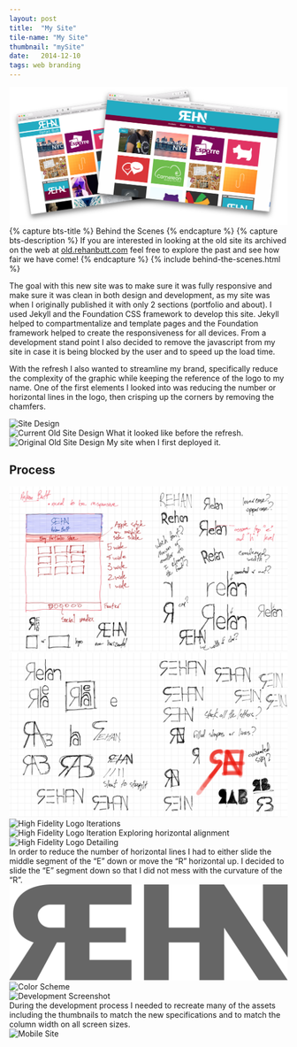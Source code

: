 ```yaml
---
layout: post
title:  "My Site"
tile-name: "My Site"
thumbnail: "mySite"
date:   2014-12-10
tags: web branding
---
```


<div class="grid-x">
  <div class="cell">
    <img src="../img/mySite/mysitehero.png" alt="My site hero image: juxtaposition of the old and new">
  </div>
</div>
{% capture bts-title %} Behind the Scenes {% endcapture %}
{% capture bts-description %} If you are interested in looking at the old site its archived on the web at <a href="https://old.rehanbutt.com" target="_blank" rel="noopener">old.rehanbutt.com</a> feel free to explore the past and see how fair we have come! {% endcapture %}
{% include behind-the-scenes.html %}

The goal with this new site was to make sure it was fully responsive and make sure it was clean in both design and development, as my site was when I originally published it with only 2 sections (portfolio and about). I used Jekyll and the Foundation CSS framework to develop this site. Jekyll helped to compartmentalize and template pages and the Foundation framework helped to create the responsiveness for all devices. From a development stand point I also decided to remove the javascript from my site in case it is being blocked by the user and to speed up the load time.

With the refresh I also wanted to streamline my brand, specifically reduce the complexity of the graphic while keeping the reference of the logo to my name. One of the first elements I looked into was reducing the number or horizontal lines in the logo, then crisping up the corners by removing the chamfers.

<div class="grid-x">
  <div class="cell">
    <img src="../img/mySite/newSite.png" alt="Site Design" />
  </div>
  <div class="cell medium-6">
    <img src="../img/mySite/currentOldSite.png" alt="Current Old Site Design" />
    What it looked like before the refresh.
  </div>
  <div class="cell medium-6">
      <img src="../img/mySite/originalOldSite.png" alt="Original Old Site Design" />
      My site when I first deployed it.
  </div>
</div>

## Process

<div class="grid-x">
  <div class="cell medium-6">
    <img src="../img/mySite/sitesketches1.jpg" alt="Sketches of Page Layout and Logo Iterations">
  </div>
  <div class="cell medium-6">
    <img src="../img/mySite/sitesketches2.jpg" alt="Sketches of Logo Iternations">
  </div>
</div>

<div class="grid-x">
  <div class="cell">
    <img src="../img/mySite/iterations.svg" alt="High Fidelity Logo Iterations"/>
  </div>
  <div class="cell">
    <img src="../img/mySite/logoHorizontal.svg" alt="High Fidelity Logo Iteration Exploring horizontal alignment" />
  </div>
  <div class="cell">
    <img src="../img/mySite/iterationDetails.svg" alt="High Fidelity Logo Detailing" />
  </div>
</div>
In order to reduce the number of horizontal lines I had to either slide the middle segment of the “E” down or move the “R” horizontal up. I decided to slide the “E” segment down so that I did not mess with the curvature of the “R”.

<div class="grid-x align-center grid-padding-x grid-padding-y">
  <div class="cell medium-8">
    <img src="../img/mySite/siteLogo.svg" alt="Update Rehan Logo"/>
  </div>
  <div class="cell">
    <img src="../img/mySite/siteColor.png" alt="Color Scheme" />
  </div>
</div>

<div class="grid-x">
  <div class="cell">
      <img src="../img/mySite/newThumbnails.png" alt="Development Screenshot" />
  </div>
</div>
During the development process I needed to recreate many of the assets including the thumbnails to match the new specifications and to match the column width on all screen sizes.

<div class="grid-x align-center">
  <div class="cell medium-8">
      <img src="../img/mySite/mobile.png" alt="Mobile Site"/>
  </div>
</div>
